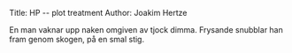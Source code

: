 Title: 	HP -- plot treatment
Author:	Joakim Hertze

En man vaknar upp naken omgiven av tjock dimma. Frysande snubblar han fram genom skogen, på en smal stig.